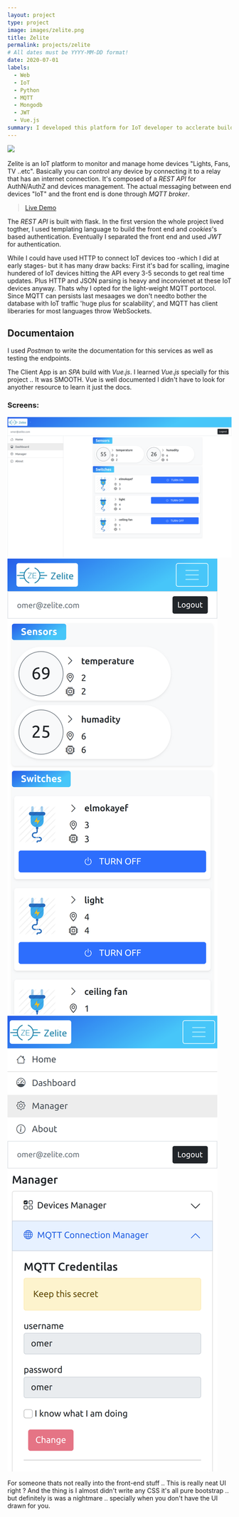 ```yaml
---
layout: project
type: project
image: images/zelite.png
title: Zelite
permalink: projects/zelite
# All dates must be YYYY-MM-DD format!
date: 2020-07-01
labels:
  - Web
  - IoT
  - Python
  - MQTT
  - Mongodb
  - JWT
  - Vue.js
summary: I developed this platform for IoT developer to acclerate building home autoamtion solutions.
---
```


<img class="ui image" src="{{ site.baseurl }}/images/zelite-arch.jpg">

Zelite is an IoT platform to monitor and manage home devices "Lights, Fans, TV ..etc". Basically you can control any device by connecting it to a relay that has an internet connection. It's composed of a *REST* *API* for AuthN/AuthZ and devices management. The actual messaging between end devices "IoT" and the front end is done through *MQTT* *broker*.

> [Live Demo](https://3omer.github.io/zelite-client/)

The *REST API* is built with flask. In the first version the whole project lived togther, I used templating language to build the front end and *cookies*'s based authentication. Eventually I separated the front end and used *JWT* for authentication.


While I could have used HTTP to connect IoT devices too -which I did at early stages- but it has many draw backs: First it's bad for scalling, imagine hundered of IoT devices hitting the API every 3-5 seconds to get real time updates. Plus HTTP and JSON parsing is heavy and inconvienet at these IoT devices anyway. Thats why I opted for the light-weight MQTT portocol. Since MQTT can persists last mesaages we don't needto bother the database with IoT traffic 'huge plus for scalability', and MQTT has client liberaries for most languages throw WebSockets.

## Documentaion
I used *Postman* to write the documentation for this services as well as testing the endpoints.

The Client App is an *SPA* build with *Vue.js*. I learned *Vue.js* specially for this project .. It was SMOOTH. Vue is well documented I didn't have to look for anyother resource to learn it just the docs.

### Screens:

<div class="ui images">
  <img class="ui centered big image" src="../images/zelite-1.png">
  <img class="ui medium image" src="../images/zelite-2.png">
  <img class="ui medium image" src="../images/zelite-3.png">
</div>


For someone thats not really into the front-end stuff .. This is really neat UI right ? And the thing is I almost didn't write any CSS it's all pure bootstrap .. but definitely is was a nightmare .. specially when you don't have the UI drawn for you.

